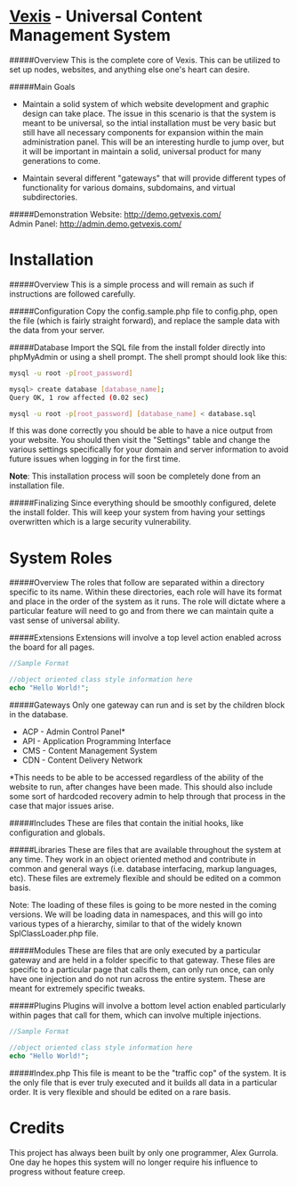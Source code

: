 [Vexis](http://getvexis.com/) - Universal Content Management System
=====
#####Overview
This is the complete core of Vexis.  This can be utilized to set up nodes, websites, and anything else one's heart can desire.

#####Main Goals
* Maintain a solid system of which website development and graphic design can take place.  The issue in this scenario is that the system is meant to be universal, so the intial installation must be very basic but still have all necessary components for expansion within the main administration panel.  This will be an interesting hurdle to jump over, but it will be important in maintain a solid, universal product for many generations to come.

* Maintain several different "gateways" that will provide different types of functionality for various domains, subdomains, and virtual subdirectories.

#####Demonstration
Website: http://demo.getvexis.com/  
Admin Panel: http://admin.demo.getvexis.com/

Installation
=====
#####Overview
This is a simple process and will remain as such if instructions are followed carefully.

#####Configuration
Copy the config.sample.php file to config.php, open the file (which is fairly straight forward), and replace the sample data with the data from your server.

#####Database
Import the SQL file from the install folder directly into phpMyAdmin or using a shell prompt.  The shell prompt should look like this:

```sh
mysql -u root -p[root_password]

mysql> create database [database_name];
Query OK, 1 row affected (0.02 sec)

mysql -u root -p[root_password] [database_name] < database.sql
```

If this was done correctly you should be able to have a nice output from your website.  You should then visit the "Settings" table and change the various settings specifically for your domain and server information to avoid future issues when logging in for the first time.

**Note**: This installation process will soon be completely done from an installation file.

#####Finalizing
Since everything should be smoothly configured, delete the install folder.  This will keep your system from having your settings overwritten which is a large security vulnerability.

System Roles
=====
#####Overview
The roles that follow are separated within a directory specific to its name.  Within these directories, each role will have its format and place in the order of the system as it runs.  The role will dictate where a particular feature will need to go and from there we can maintain quite a vast sense of universal ability.

#####Extensions
Extensions will involve a top level action enabled across the board for all pages.

```php
//Sample Format

//object oriented class style information here
echo "Hello World!";
```

#####Gateways
Only one gateway can run and is set by the children block in the database.

* ACP - Admin Control Panel*
* API - Application Programming Interface
* CMS - Content Management System
* CDN - Content Delivery Network

*This needs to be able to be accessed regardless of the ability of the website to run, after changes have been made.  This should also include some sort of hardcoded recovery admin to help through that process in the case that major issues arise.

#####Includes
These are files that contain the initial hooks, like configuration and globals.

#####Libraries
These are files that are available throughout the system at any time.  They work in an object oriented method and contribute in common and general ways (i.e. database interfacing, markup languages, etc).  These files are extremely flexible and should be edited on a common basis.

Note: The loading of these files is going to be more nested in the coming versions.  We will be loading data in namespaces, and this will go into various types of a hierarchy, similar to that of the widely known SplClassLoader.php file.

#####Modules
These are files that are only executed by a particular gateway and are held in a folder specific to that gateway.  These files are specific to a particular page that calls them, can only run once, can only have one injection and do not run across the entire system.  These are meant for extremely specific tweaks.

#####Plugins
Plugins will involve a bottom level action enabled particularly within pages that call for them, which can involve multiple injections.

```php
//Sample Format

//object oriented class style information here
echo "Hello World!";
```

#####Index.php
This file is meant to be the "traffic cop" of the system.  It is the only file that is ever truly executed and it builds all data in a particular order.  It is very flexible and should be edited on a rare basis.

Credits
=====
This project has always been built by only one programmer, Alex Gurrola.  One day he hopes this system will no longer require his influence to progress without feature creep.
